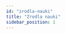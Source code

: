 ```yaml
---
id: "zrodla-nauki"
title: "Zrodla nauki"
sidebar_position: 1
---
```


<!-- Opis sekcji: Zrodla nauki -->
